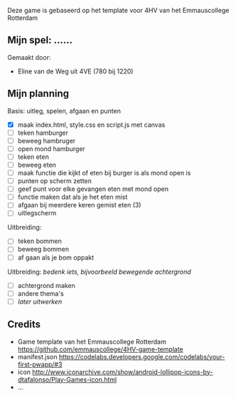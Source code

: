 Deze game is gebaseerd op het template voor 4HV van het Emmauscollege Rotterdam

## Mijn spel: ......
Gemaakt door:
- Eline van de Weg uit 4VE (780 bij 1220)

## Mijn planning

Basis: uitleg, spelen, afgaan en punten
- [x] maak index.html, style.css en script.js met canvas
- [ ] teken hamburger
- [ ] beweeg hambruger
- [ ] open mond hamburger
- [ ] teken eten
- [ ] beweeg eten
- [ ] maak functie die kijkt of eten bij burger is als mond open is
- [ ] punten op scherm zetten
- [ ] geef punt voor elke gevangen eten met mond open
- [ ] functie maken dat als je het eten mist
- [ ] afgaan bij meerdere keren gemist eten (3)
- [ ] uitlegscherm

Uitbreiding: 
- [ ] teken bommen
- [ ] beweeg bommen
- [ ] af gaan als je bom oppakt

Uitbreiding: *bedenk iets, bijvoorbeeld bewegende achtergrond*
- [ ] achtergrond maken
- [ ] andere thema's
- [ ] *later uitwerken*

## Credits
- Game template van het Emmauscollege Rotterdam https://github.com/emmauscollege/4HV-game-template
- manifest.json https://codelabs.developers.google.com/codelabs/your-first-pwapp/#3
- icon http://www.iconarchive.com/show/android-lollipop-icons-by-dtafalonso/Play-Games-icon.html
- ...
